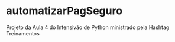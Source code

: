 # automatizarPagSeguro
Projeto da Aula 4 do Intensivão de Python ministrado pela Hashtag Treinamentos
